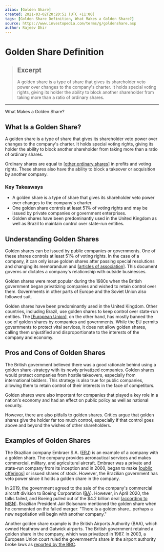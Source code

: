 ```yaml
---
alias: [Golden Share]
created: 2021-03-02T20:20:51 (UTC +11:00)
tags: [Golden Share Definition, What Makes a Golden Share?]
source: https://www.investopedia.com/terms/g/goldenshare.asp
author: Rajeev Dhir
---
```


# Golden Share Definition

> ## Excerpt
> A golden share is a type of share that gives its shareholder veto power over changes to the company's charter. It holds special voting rights, giving its holder the ability to block another shareholder from taking more than a ratio of ordinary shares.

---

What Makes a Golden Share?
## What Is a Golden Share?

A golden share is a type of share that gives its shareholder veto power over changes to the company's charter. It holds special voting rights, giving its holder the ability to block another shareholder from taking more than a ratio of ordinary shares.

Ordinary shares are equal to [[other ordinary shares]](https://www.investopedia.com/video/play/ordinary-shares/) in profits and voting rights. These shares also have the ability to block a takeover or acquisition by another company.

### Key Takeaways

-   A golden share is a type of share that gives its shareholder veto power over changes to the company's charter.
-   One golden share controls at least 51% of voting rights and may be issued by private companies or government enterprises.
-   Golden shares have been predominantly used in the United Kingdom as well as Brazil to maintain control over state-run entities.

## Understanding Golden Shares

Golden shares can be issued by public companies or governments. One of these shares controls at least 51% of voting rights. In the case of a company, it can only issue golden shares after passing special resolutions and changing its memorandum and [[articles of association]](https://www.investopedia.com/terms/a/articles-of-association.asp). This document governs or dictates a company's relationship with outside businesses.

Golden shares were most popular during the 1980s when the British government began privatizing companies and wished to retain control over them. Governments in other parts of Europe and the Soviet Union also followed suit.

Golden shares have been predominantly used in the United Kingdom. Other countries, including Brazil, use golden shares to keep control over state-run entities. The [[European Union]](https://www.investopedia.com/terms/e/europeanunion.asp), on the other hand, has mostly banned the use of golden shares by companies and governments. While the EU permits governments to protect vital services, it does not allow golden shares, calling them unjustified and disproportionate to the interests of the company and economy.

## Pros and Cons of Golden Shares

The British government believed there was a good rationale behind using a golden share-strategy with its newly privatized companies. Golden shares would protect companies from hostile takeovers, especially from international bidders. This strategy is also true for public companies, allowing them to retain control of their interests in the face of competitors.

Golden shares were also important for companies that played a key role in a nation's economy and had an effect on public policy as well as national security.

However, there are also pitfalls to golden shares. Critics argue that golden shares give the holder far too much control, especially if that control goes above and beyond the wishes of other shareholders.

## Examples of Golden Shares

The Brazilian company Embraer S.A. ([ERJ](https://www.investopedia.com/markets/quote?tvwidgetsymbol=ERJ)) is an example of a company with a golden share. The company provides aeronautical services and makes commercial, military, and agricultural aircraft. Embraer was a private and state-run company from its inception and in 2000, began to make [[public offerings]](https://www.investopedia.com/terms/p/publicoffering.asp) or issued shares of stock. However, the Brazilian government has veto power since it holds a golden share in the company.

In 2019, the government agreed to the sale of the company's commercial aircraft division to Boeing Corporation ([BA](https://www.investopedia.com/markets/quote?tvwidgetsymbol=ba)). However, in April 2020, the talks failed, and Boeing pulled out of the $4.2 billion deal [[according to MSN]](https://www.msn.com/en-us/money/news/embraer-shares-drop-15-pct-after-boeing-deal-fails/ar-BB13gPOi). Brazilian President Jair Bolsonaro mentioned the golden share when he commented on the failed merger: "There is a golden share...perhaps a new negotiation will begin with another company."

Another golden share example is the British Airports Authority (BAA), which owned Heathrow and Gatwick airports. The British government retained a golden share in the company, which was privatized in 1987. In 2003, a European Union court ruled the government's share in the airport authority broke laws as [reported by the BBC](http://news.bbc.co.uk/2/hi/business/3022809.stm).
